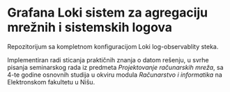 # Grafana Loki sistem za agregaciju mrežnih i sistemskih logova

Repozitorijum sa kompletnom konfiguracijom Loki log-observablity steka. 

Implementiran radi sticanja praktičnih znanja o datom rešenju, u svrhe pisanja seminarskog rada iz predmeta _Projektovanje računarskih mreža_, sa 4-te godine osnovnih studija u okviru modula _Računarstvo i informatika_ na Elektronskom fakultetu u Nišu.
